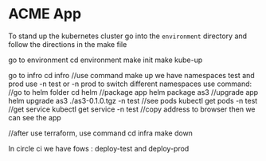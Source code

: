 # ACME App

To stand up the kubernetes cluster go into the `environment` directory and follow the directions in the make file

go to environment
cd environment
make init
make kube-up

go to infro
cd infro
//use command
make up
we have namespaces test and prod
use -n test or -n prod to switch different namespaces
use command:
//go to helm folder
cd helm
//package app
helm package as3
//upgrade app
helm upgrade as3 ./as3-0.1.0.tgz -n test
//see pods
kubectl get pods -n test
//get service
kubectl get service -n test
//copy address to browser then we can see the app

//after use terraform, use command
cd infra
make down

In circle ci we have fows : deploy-test and deploy-prod



